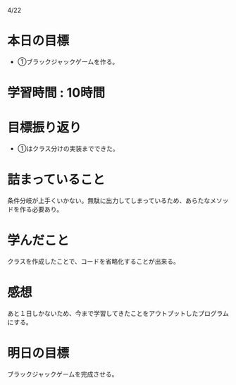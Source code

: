 4/22
# 本日の目標
- ①ブラックジャックゲームを作る。
# 学習時間 : 10時間
# 目標振り返り
- ①はクラス分けの実装までできた。
# 詰まっていること
条件分岐が上手くいかない。無駄に出力してしまっているため、あらたなメソッドを作る必要あり。
# 学んだこと
クラスを作成したことで、コードを省略化することが出来る。
# 感想
あと１日しかないため、今まで学習してきたことをアウトプットしたプログラムにする。
# 明日の目標
ブラックジャックゲームを完成させる。
